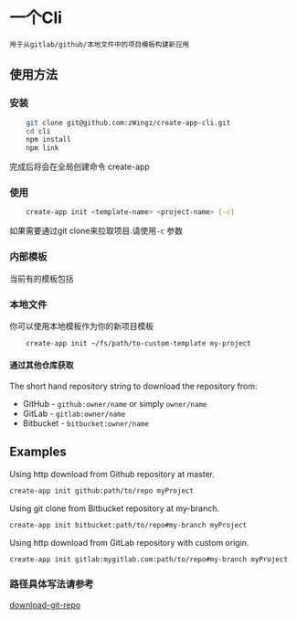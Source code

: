 # 一个Cli
    用于从gitlab/github/本地文件中的项目模板构建新应用

## 使用方法

### 安装
```bash
    git clone git@github.com:zWingz/create-app-cli.git
    cd cli
    npm install
    npm link
```
完成后将会在全局创建命令 create-app

### 使用
```bash
    create-app init <template-name> <project-name> [-c]
```
如果需要通过git clone来拉取项目.请使用`-c` 参数


### 内部模板
当前有的模板包括


### 本地文件
你可以使用本地模板作为你的新项目模板

``` bash
    create-app init ~/fs/path/to-custom-template my-project
```

#### 通过其他仓库获取
The short hand repository string to download the repository from:

- GitHub - `github:owner/name` or simply `owner/name`
- GitLab - `gitlab:owner/name`
- Bitbucket - `bitbucket:owner/name`


## Examples
Using http download from Github repository at master.
```bash
create-app init github:path/to/repo myProject
```

Using git clone from Bitbucket repository at my-branch.
```bash
create-app init bitbucket:path/to/repo#my-branch myProject
```

Using http download from GitLab repository with custom origin.
```bash
create-app init gitlab:mygitlab.com:path/to/repo#my-branch myProject
```

### 路径具体写法请参考
[download-git-repo](https://github.com/flipxfx/download-git-repo/blob/master/README.md)